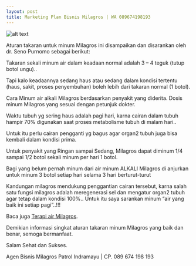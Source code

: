 ```yaml
---
layout: post
title: Marketing Plan Bisnis Milagros | WA 089674198193
---
```


![alt text](https://milagros.langsungaction.com/wp-content/uploads/2018/03/bonus-sponsor2.jpg "aturan-minum")

Aturan takaran untuk minum Milagros ini disampaikan dan disarankan oleh dr. Seno Purnomo sebagai berikut:

Takaran sekali minum air dalam keadaan normal adalah 3 – 4 teguk (tutup botol ungu).. 

Tapi kalo keadaannya sedang haus atau sedang dalam kondisi tertentu (haus, sakit, proses penyembuhan) boleh lebih dari takaran normal (1 botol). 

Cara Minum air alkali Milagros berdasarkan penyakit yang diderita. Dosis minum Milagros yang sesuai dengan petunjuk dokter.

Waktu tubuh yg sering haus adalah pagi hari, karna cairan dalam tubuh hampir 70% digunakan saat proses metabolisme tubuh di malam hari.. 

Untuk itu perlu cairan pengganti yg bagus agar organ2 tubuh juga bisa kembali dalam kondisi prima.

Untuk penyakit yang Ringan sampai Sedang, Milagros dapat diminum 1/4 sampai 1/2 botol sekali minum per hari 1 botol. 

Bagi yang belum pernah minum dari air minum ALKALI Milagros di anjurkan untuk minum 3 botol setiap hari selama 3 hari berturut-turut

Kandungan milagros mendukung penggantian cairan tersebut, karna salah satu fungsi milagros adalah meregenerasi sel dan mengatur organ2 tubuh agar tetap dalam kondisi 100%.. Untuk itu saya sarankan minum “air yang baik ini setiap pagi”..!!!

Baca juga [Terapi air Milagros](https://www.airterapikesehatanow-mret.com/2017/09/bagaimanakah-sebaiknya-terapi-minum-air.html).

Demikian informasi singkat aturan takaran minum Milagros yang baik dan benar, semoga bermanfaat.

Salam Sehat dan Sukses.

Agen Bisnis Milagros Patrol Indramayu | CP. 089 674 198 193

